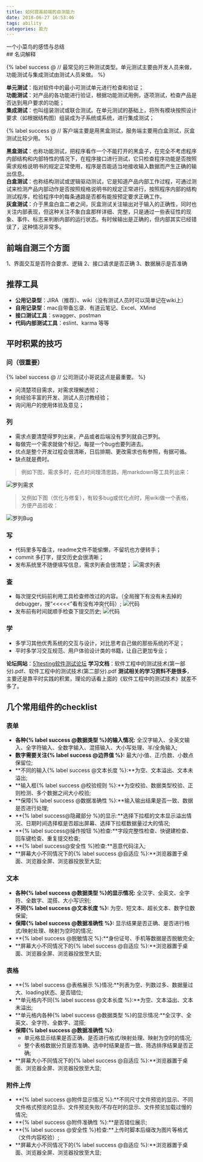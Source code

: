 ```yaml
---
title: 如何提高前端的自测能力
date: 2018-06-27 16:53:46
tags: ability
categories: 能力
---
```

<div class="note info">一个小菜鸟的感悟与总结</div>
## 名词解释  

{% label success @ // 最常见的三种测试类型。单元测试主要由开发人员来做，功能测试与集成测试由测试人员来做。 %}

**单元测试**：指对软件中的最小可测试单元进行检查和验证；  
**功能测试**：对产品的各功能进行验证，根据功能测试用例，逐项测试，检查产品是否达到用户要求的功能；  
**集成测试**：也叫组装测试或联合测试。在单元测试的基础上，将所有模块按照设计要求（如根据结构图〕组装成为子系统或系统，进行集成测试；


<!--more-->

{% label success @ // 客户端主要是用黑盒测试，服务端主要用白盒测试，灰盒测试比较少用。 %}

**黑盒测试**：也称功能测试，把程序看作一个不能打开的黑盒子，在完全不考虑程序内部结构和内部特性的情况下，在程序接口进行测试，它只检查程序功能是否按照需求规格说明书的规定正常使用，程序是否能适当地接收输入数据而产生正确的输出信息。  
**白盒测试**：也称结构测试或逻辑驱动测试，它是知道产品内部工作过程，可通过测试来检测产品内部动作是否按照规格说明书的规定正常进行，按照程序内部的结构测试程序，检验程序中的每条通路是否都有能按预定要求正确工作。  
**灰盒测试**：介于黑盒白盒二者之间，灰盒测试关注输出对于输入的正确性，同时也关注内部表现，但这种关注不象白盒那样详细、完整，只是通过一些表征性的现象、事件、标志来判断内部的运行状态。有时候输出是正确的，但内部其实已经错误了，这种情况非常多。

## 前端自测三个方面
1、界面交互是否符合要求、逻辑
2、接口请求是否正确
3、数据展示是否准确

## 推荐工具
- **公用记录型**：JIRA（推荐）、wiki（没有测试人员时可以简单记在wiki上）
- **自用记录型**：mac自带备忘录、有道云笔记、Excel、XMind
- **接口测试工具**：swagger、postman
- **代码内部测试工具**：eslint、karma 等等

## 平时积累的技巧
### 问（很重要）
{% label success @ // 公司测试小哥说这点是最重要。 %}
- 问清楚项目需求，对需求理解透彻；
- 向经验丰富的开发、测试人员讨教经验；
- 询问用户的使用体验及意见；

### 列
- 需求点要清楚得罗列出来，产品或者后端没有罗列就自己罗列。
- 每做完一个需求就做个标记，每提一个bug也要列进去。
- 优点是整个开发过程会很清晰，日后排期、更改需求也有参照，有据可循。
- 缺点就是费时。

> 例如下图，需求多时，花点时间理清思路，用markdown等工具列出来：

![罗列需求](/image/selfTest/list.png)
> 又例如下图（优化与修复），有较多bug或优化点时，用wiki做一个表格，方便产品验收：

![罗列Bug](/image/selfTest/bugList.png)  

### 写
- 代码里多写备注，readme文件不能偷懒，不留坑也方便转手；
- commit 多打字，提交历史会很清晰；
- 发布系统里不随便填写信息，需求列表会很清楚；
![需求列表](/image/selfTest/featList.png)  

### 查
- 每次提交代码前利用工具检查修改过的内容。（全局搜下有没有未去掉的debugger，搜“<<<<<”看有没有冲突代码）;
![代码](/image/selfTest/code.png)  
- 发布前有时间就顺手检查下提交历史;
![代码](/image/selfTest/gitlab.png)  

### 学
- 多学习其他优秀系统的交互与设计，对比思考自己做的那些系统的不足；
- 平时多学习交互规范、用户体验设计类的书籍，让自己更加专业；

**论坛网站**：[51testing软件测试论坛](http://bbs.51testing.com/forum.php)
**学习文档**：软件工程中的测试技术(第一部分).pdf、软件工程中的测试技术(第二部分).pdf
**测试相关的学习资料不是很多**，主要还是靠平时实践的积累，理论的话看上面的《软件工程中的测试技术》就差不多了。

## 几个常用组件的checklist
### 表单
- **各种{% label success @数据类型 %}的输入情况:** 全汉字输入、全英文输入、全字符输入、全数字输入、混搭输入、大小写处理、半/全角输入;
- **数字需要关注{% label success @边界值 %}:** 最大/小值、正/负数、小数点保留位;
- **不同的输入{% label success @文本长度 %}:**为空、文本溢出、文本未溢出;
- **输入框{% label success @校验规则 %}:**为空校验、数据类型校验、正则检测、多个数据之间大小校验;
- **保障{% label success @数据准确性 %}:**输入输出结果是否一致、数据是否进行处理;
- **{% label success@隐藏部分 %}的显示:**选择下拉框的文本显示溢出情况、日期时间选择框是否超出屏幕、选择下拉框数据量过大的情况;
- **{% label success@操作按钮 %}检查:**字段完整性检查、快键建检查、回车键检查、重复提交检查;
- **{% label success@安全性 %}检查:**恶意代码注入;
- **屏幕大小不同情况下的{% label success @自适应 %}:**浏览器置于桌面、浏览器全屏、浏览器投放至大显;

### 文本
- **各种{% label success @数据类型 %}的显示情况:** 全汉字、全英文、全字符、全数字、混搭、大小写识别;
- **不同{% label success @文本长度 %}:** 为空、短文本、超长文本、数字位数保留;
- **保障{% label success @数据准确性 %}:** 显示结果是否正确、是否进行格式/映射处理、映射为空时的情况;
- **{% label success @脱敏情况 %}:**身份证号、手机等数据是否脱敏完全;
- **屏幕大小不同情况下的{% label success @自适应 %}:**浏览器置于桌面、浏览器全屏、浏览器投放至大显;

### 表格
- **{% label success @表格展示 %}情况:**列表为空、列数过多、数据量过大、loading状态、是否错位;
- **单元格内不同{% label success @文本长度 %}:**为空、文本溢出、文本未溢出;
- **单元格内各种{% label success @数据类型 %}的显示情况:**全汉字、全英文、全字符、全数字、混搭;
- **保障{% label success @数据准确性 %}**:
    - 单元格显示结果是否正确、是否进行格式/映射处理、映射为空时的情况;
    - 整个表格数据分页是否准确、选中时结果是否一致、筛选排序结果是否正确;
- **屏幕大小不同情况下的{% label success @自适应 %}:**浏览器置于桌面、浏览器全屏、浏览器投放至大显;

### 附件上传
- **{% label success @附件显示情况 %}:**不同尺寸文件预览的显示、不同文件格式预览的显示、文件预览失败/不存在时的显示、文件预览加载过慢的情况;
- **{% label success @附件准确性 %}:**是否错位展示;
- **{% label success @安全性 %}检查:**上传时脚本后缀改为图片等格式（文件内容校验）;
- **屏幕大小不同情况下的{% label success @自适应 %}:**浏览器置于桌面、浏览器全屏、浏览器投放至大显;